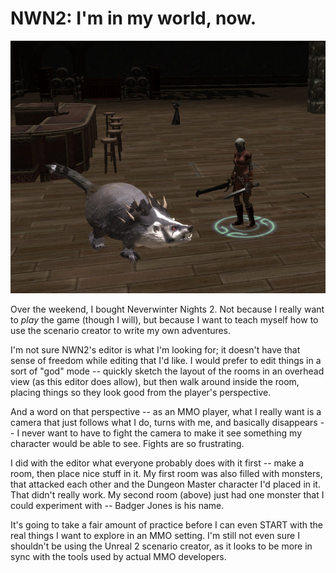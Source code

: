 # NWN2: I'm in my world, now.

![nwn2main-2008-01-15-07-46-33-54.jpg](../uploads/2008/01/nwn2main-2008-01-15-07-46-33-54.jpg)

Over the weekend, I bought Neverwinter Nights 2. Not because I really want to *play* the game (though I will), but because I want to teach myself how to use the scenario creator to write my own adventures.

I'm not sure NWN2's editor is what I'm looking for; it doesn't have that sense of freedom while editing that I'd like. I would prefer to edit things in a sort of "god" mode -- quickly sketch the layout of the rooms in an overhead view (as this editor does allow), but then walk around inside the room, placing things so they look good from the player's perspective.

And a word on that perspective -- as an MMO player, what I really want is a camera that just follows what I do, turns with me, and basically disappears -- I never want to have to fight the camera to make it see something my character would be able to see. Fights are so frustrating.

I did with the editor what everyone probably does with it first -- make a room, then place nice stuff in it. My first room was also filled with monsters, that attacked each other and the Dungeon Master character I'd placed in it. That didn't really work. My second room (above) just had one monster that I could experiment with -- Badger Jones is his name.

It's going to take a fair amount of practice before I can even START with the real things I want to explore in an MMO setting. I'm still not even sure I shouldn't be using the Unreal 2 scenario creator, as it looks to be more in sync with the tools used by actual MMO developers.

